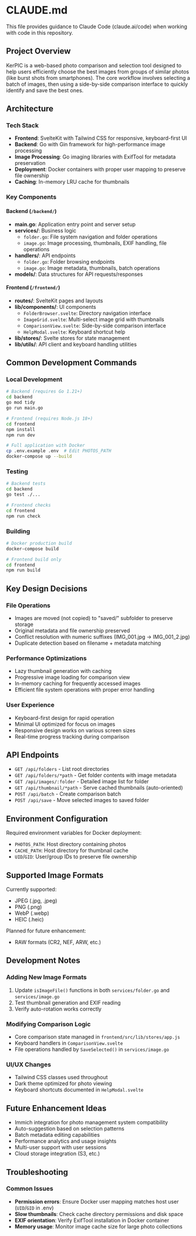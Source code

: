 # CLAUDE.md

This file provides guidance to Claude Code (claude.ai/code) when working with code in this repository.

## Project Overview

KerPIC is a web-based photo comparison and selection tool designed to help users efficiently choose the best images from groups of similar photos (like burst shots from smartphones). The core workflow involves selecting a batch of images, then using a side-by-side comparison interface to quickly identify and save the best ones.

## Architecture

### Tech Stack
- **Frontend**: SvelteKit with Tailwind CSS for responsive, keyboard-first UI
- **Backend**: Go with Gin framework for high-performance image processing
- **Image Processing**: Go imaging libraries with ExifTool for metadata preservation
- **Deployment**: Docker containers with proper user mapping to preserve file ownership
- **Caching**: In-memory LRU cache for thumbnails

### Key Components

#### Backend (`/backend/`)
- **main.go**: Application entry point and server setup
- **services/**: Business logic
  - `folder.go`: File system navigation and folder operations
  - `image.go`: Image processing, thumbnails, EXIF handling, file operations
- **handlers/**: API endpoints
  - `folder.go`: Folder browsing endpoints
  - `image.go`: Image metadata, thumbnails, batch operations
- **models/**: Data structures for API requests/responses

#### Frontend (`/frontend/`)
- **routes/**: SvelteKit pages and layouts
- **lib/components/**: UI components
  - `FolderBrowser.svelte`: Directory navigation interface
  - `ImageGrid.svelte`: Multi-select image grid with thumbnails
  - `ComparisonView.svelte`: Side-by-side comparison interface
  - `HelpModal.svelte`: Keyboard shortcut help
- **lib/stores/**: Svelte stores for state management
- **lib/utils/**: API client and keyboard handling utilities

## Common Development Commands

### Local Development
```bash
# Backend (requires Go 1.21+)
cd backend
go mod tidy
go run main.go

# Frontend (requires Node.js 18+)
cd frontend
npm install
npm run dev

# Full application with Docker
cp .env.example .env  # Edit PHOTOS_PATH
docker-compose up --build
```

### Testing
```bash
# Backend tests
cd backend
go test ./...

# Frontend checks
cd frontend
npm run check
```

### Building
```bash
# Docker production build
docker-compose build

# Frontend build only
cd frontend
npm run build
```

## Key Design Decisions

### File Operations
- Images are moved (not copied) to "saved/" subfolder to preserve storage
- Original metadata and file ownership preserved
- Conflict resolution with numeric suffixes (IMG_001.jpg → IMG_001_2.jpg)
- Duplicate detection based on filename + metadata matching

### Performance Optimizations
- Lazy thumbnail generation with caching
- Progressive image loading for comparison view
- In-memory caching for frequently accessed images
- Efficient file system operations with proper error handling

### User Experience
- Keyboard-first design for rapid operation
- Minimal UI optimized for focus on images
- Responsive design works on various screen sizes
- Real-time progress tracking during comparison

## API Endpoints

- `GET /api/folders` - List root directories
- `GET /api/folders/*path` - Get folder contents with image metadata
- `GET /api/images/:folder` - Detailed image list for folder
- `GET /api/thumbnail/*path` - Serve cached thumbnails (auto-oriented)
- `POST /api/batch` - Create comparison batch
- `POST /api/save` - Move selected images to saved folder

## Environment Configuration

Required environment variables for Docker deployment:
- `PHOTOS_PATH`: Host directory containing photos
- `CACHE_PATH`: Host directory for thumbnail cache
- `UID`/`GID`: User/group IDs to preserve file ownership

## Supported Image Formats

Currently supported:
- JPEG (.jpg, .jpeg)
- PNG (.png) 
- WebP (.webp)
- HEIC (.heic)

Planned for future enhancement:
- RAW formats (CR2, NEF, ARW, etc.)

## Development Notes

### Adding New Image Formats
1. Update `isImageFile()` functions in both `services/folder.go` and `services/image.go`
2. Test thumbnail generation and EXIF reading
3. Verify auto-rotation works correctly

### Modifying Comparison Logic
- Core comparison state managed in `frontend/src/lib/stores/app.js`
- Keyboard handlers in `ComparisonView.svelte`
- File operations handled by `SaveSelected()` in `services/image.go`

### UI/UX Changes
- Tailwind CSS classes used throughout
- Dark theme optimized for photo viewing
- Keyboard shortcuts documented in `HelpModal.svelte`

## Future Enhancement Ideas

- Immich integration for photo management system compatibility
- Auto-suggestion based on selection patterns
- Batch metadata editing capabilities
- Performance analytics and usage insights
- Multi-user support with user sessions
- Cloud storage integration (S3, etc.)

## Troubleshooting

### Common Issues
- **Permission errors**: Ensure Docker user mapping matches host user (`UID`/`GID` in .env)
- **Slow thumbnails**: Check cache directory permissions and disk space
- **EXIF orientation**: Verify ExifTool installation in Docker container
- **Memory usage**: Monitor image cache size for large photo collections